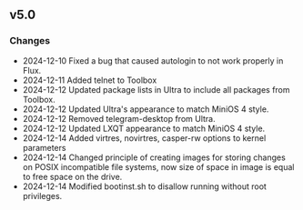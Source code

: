 ## v5.0

### Changes
- 2024-12-10 Fixed a bug that caused autologin to not work properly in Flux.
- 2024-12-11 Added telnet to Toolbox
- 2024-12-12 Updated package lists in Ultra to include all packages from Toolbox.
- 2024-12-12 Updated Ultra's appearance to match MiniOS 4 style.
- 2024-12-12 Removed telegram-desktop from Ultra.
- 2024-12-12 Updated LXQT appearance to match MiniOS 4 style.
- 2024-12-14 Added virtres, novirtres, casper-rw options to kernel parameters
- 2024-12-14 Changed principle of creating images for storing changes on POSIX incompatible file systems, now size of space in image is equal to free space on the drive.
- 2024-12-14 Modified bootinst.sh to disallow running without root privileges.